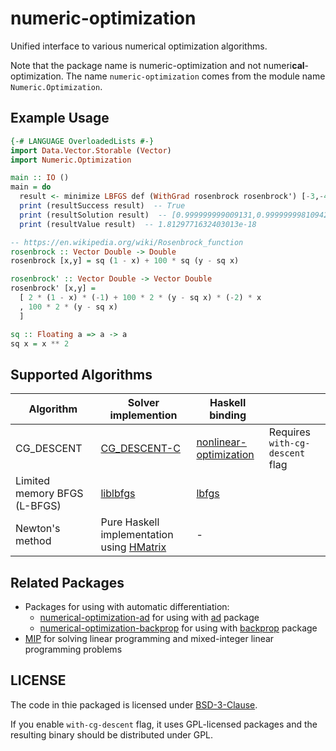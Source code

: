 # numeric-optimization

Unified interface to various numerical optimization algorithms.

Note that the package name is numeric-optimization and not numeri**cal**-optimization.
The name `numeric-optimization` comes from the module name `Numeric.Optimization`.


## Example Usage

```haskell
{-# LANGUAGE OverloadedLists #-}
import Data.Vector.Storable (Vector)
import Numeric.Optimization

main :: IO ()
main = do
  result <- minimize LBFGS def (WithGrad rosenbrock rosenbrock') [-3,-4]
  print (resultSuccess result)  -- True
  print (resultSolution result)  -- [0.999999999009131,0.9999999981094296]
  print (resultValue result)  -- 1.8129771632403013e-18

-- https://en.wikipedia.org/wiki/Rosenbrock_function
rosenbrock :: Vector Double -> Double
rosenbrock [x,y] = sq (1 - x) + 100 * sq (y - sq x)

rosenbrock' :: Vector Double -> Vector Double
rosenbrock' [x,y] =
  [ 2 * (1 - x) * (-1) + 100 * 2 * (y - sq x) * (-2) * x
  , 100 * 2 * (y - sq x)
  ]

sq :: Floating a => a -> a
sq x = x ** 2
```

## Supported Algorithms

|Algorithm|Solver implemention|Haskell binding| |
|---------|-------------------|---------------|-|
|CG\_DESCENT|[CG_DESCENT-C](https://www.math.lsu.edu/~hozhang/SoftArchive/CG_DESCENT-C-3.0.tar.gz)|[nonlinear-optimization](https://hackage.haskell.org/package/nonlinear-optimization)|Requires `with-cg-descent` flag|
|Limited memory BFGS (L-BFGS)|[liblbfgs](https://github.com/chokkan/liblbfgs)|[lbfgs](https://hackage.haskell.org/package/lbfgs)|
|Newton's method|Pure Haskell implementation using [HMatrix](https://hackage.haskell.org/package/hmatrix)|-|


## Related Packages

* Packages for using with automatic differentiation:
  * [numerical-optimization-ad](https://hackage.haskell.org/package/numerical-optimization-ad) for using with [ad](https://hackage.haskell.org/package/ad) package
  * [numerical-optimization-backprop](https://hackage.haskell.org/package/numerical-optimization-backprop) for using with [backprop](https://hackage.haskell.org/package/backprop) package
* [MIP](https://hackage.haskell.org/package/MIP) for solving linear programming and mixed-integer linear programming problems

## LICENSE

The code in thie packaged is licensed under [BSD-3-Clause](LIENSE).

If you enable `with-cg-descent` flag, it uses GPL-licensed packages and the resulting binary should be distributed under GPL.
